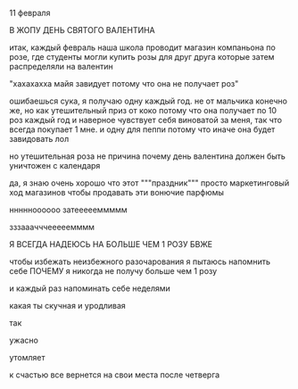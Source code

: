 11 февраля 

В ЖОПУ ДЕНЬ СВЯТОГО ВАЛЕНТИНА

итак, каждый февраль наша школа проводит магазин компаньона по розе, где студенты могли купить розы для друг друга которые затем распределяли на валентин

"хахахахха майя завидует потому что она не получает роз"

ошибаешься сука, я получаю одну каждый год. не от мальчика конечно же, но как утешительный приз от коко потому что она получает по 10 роз каждый год и наверное чувствует себя виноватой за меня, так что всегда покупает 1 мне. и одну для пеппи потому что иначе она будет завидовать лол

но утешительная роза не причина почему день валентина должен быть уничтожен с календаря

да, я знаю очень хорошо что этот """праздник""" просто маркетинговый ход магазинов чтобы продавать эти вонючие парфюмы

ннннноооооо затеееееммммм

зззааачччееееемммм

Я ВСЕГДА НАДЕЮСЬ НА БОЛЬШЕ ЧЕМ 1 РОЗУ БВЖЕ

чтобы избежать неизбежного разочарования я пытаюсь напомнить себе ПОЧЕМУ я никогда не получу больше чем 1 розу

и каждый раз напоминать себе неделями

какая ты скучная и уродливая

так

ужасно

утомляет



к счастью все вернется на свои места после четверга
